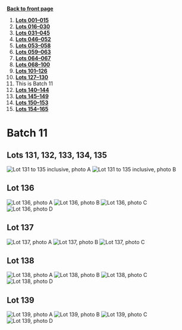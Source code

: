 [**Back to front page**](/README.md)
1.  [**Lots 001&ndash;015**](/Batch-01.md)
2.  [**Lots 016&ndash;030**](/Batch-02.md)
3.  [**Lots 031&ndash;045**](/Batch-03.md)
4.  [**Lots 046&ndash;052**](/Batch-04.md)
5.  [**Lots 053&ndash;058**](/Batch-05.md)
6.  [**Lots 059&ndash;063**](/Batch-06.md)
7.  [**Lots 064&ndash;067**](/Batch-07.md)
8.  [**Lots 068&ndash;100**](/Batch-08.md)
9.  [**Lots 101&ndash;126**](/Batch-09.md)
10. [**Lots 127&ndash;130**](/Batch-10.md)
11. This is Batch 11
12. [**Lots 140&ndash;144**](/Batch-12.md)
13. [**Lots 145&ndash;149**](/Batch-13.md)
14. [**Lots 150&ndash;153**](/Batch-14.md)
15. [**Lots 154&ndash;165**](/Batch-15.md)

# Batch 11
<section>
    <h2>Lots 131, 132, 133, 134, 135</h2>
    <img src="../pic/train-131-132a-133-134-135.jpg" alt="Lot 131 to 135 inclusive, photo A">
    <img src="../pic/train-131-132b-133-134-135.jpg" alt="Lot 131 to 135 inclusive, photo B">
</section>
<section>
    <h2>Lot 136</h2>
    <img src="../pic/train-136a.jpg" alt="Lot 136, photo A">
    <img src="../pic/train-136b.jpg" alt="Lot 136, photo B">
    <img src="../pic/train-136c.jpg" alt="Lot 136, photo C">
    <img src="../pic/train-136d.jpg" alt="Lot 136, photo D">
</section>
<section>
    <h2>Lot 137</h2>
    <img src="../pic/train-137a.jpg" alt="Lot 137, photo A">
    <img src="../pic/train-137b.jpg" alt="Lot 137, photo B">
    <img src="../pic/train-137c.jpg" alt="Lot 137, photo C">
</section>
<section>
    <h2>Lot 138</h2>
    <img src="../pic/train-138a.jpg" alt="Lot 138, photo A">
    <img src="../pic/train-138b.jpg" alt="Lot 138, photo B">
    <img src="../pic/train-138c.jpg" alt="Lot 138, photo C">
    <img src="../pic/train-138d.jpg" alt="Lot 138, photo D">
</section>
<section>
    <h2>Lot 139</h2>
    <img src="../pic/train-139a.jpg" alt="Lot 139, photo A">
    <img src="../pic/train-139b.jpg" alt="Lot 139, photo B">
    <img src="../pic/train-139c.jpg" alt="Lot 139, photo C">
    <img src="../pic/train-139d.jpg" alt="Lot 139, photo D">
</section>